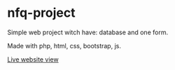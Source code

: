 # nfq-project

Simple web project witch have: database and one form.

Made with php, html, css, bootstrap, js.


[Live website view](https://karolisnfqproject.herokuapp.com/)
